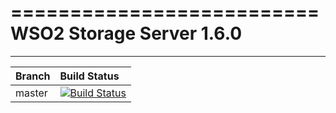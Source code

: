 ==========================
WSO2 Storage Server 1.6.0
==========================
---
|  Branch | Build Status |
| :------------ |:-------------
| master      | [![Build Status](https://wso2.org/jenkins/job/product-ss/badge/icon)](https://wso2.org/jenkins/job/product-ss) |